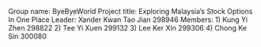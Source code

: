 Group name: ByeByeWorld
Project title: Exploring Malaysia’s Stock Options In One Place
Leader: Xander Kwan Tao Jian 298946
Members:  1) Kung Yi Zhen 298822
          2) Tee Yi Xuen 299132
          3) Lee Ker Xin 299306
          4) Chong Ke Sin 300080

